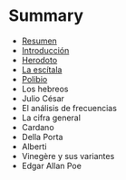 # Summary

* [Resumen](README.md)
* [Introducción](Cripto01.md)
* [Herodoto](Cripto02.md)
* [La escítala](Cripto03.md)
* [Polibio](Cripto04.md)
* Los hebreos
* Julio César
* El análisis de frecuencias
* La cifra general
* Cardano
* Della Porta
* Alberti
* Vinegère y sus variantes
* Edgar Allan Poe

